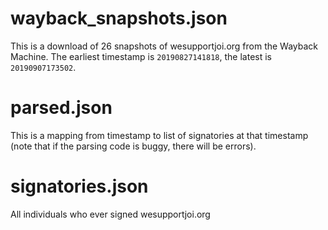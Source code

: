 # wayback_snapshots.json
This is a download of 26 snapshots of wesupportjoi.org from the Wayback Machine. The earliest timestamp is `20190827141818`, the latest is `20190907173502`. 

# parsed.json
This is a mapping from timestamp to list of signatories at that timestamp (note that if the parsing code is buggy, there will be errors).

# signatories.json
All individuals who ever signed wesupportjoi.org 